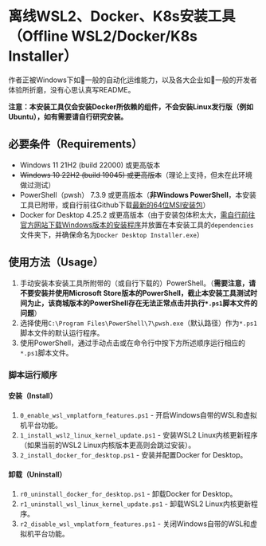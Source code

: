 # 离线WSL2、Docker、K8s安装工具（Offline WSL2/Docker/K8s Installer）

作者正被Windows下如:shit:一般的自动化运维能力，以及各大企业如:shit:一般的开发者体验所折磨，没有心思认真写README。

**注意：本安装工具仅会安装Docker所依赖的组件，不会安装Linux发行版（例如Ubuntu），如有需要请自行研究安装。**

## 必要条件（Requirements）

- Windows 11 21H2 (build 22000) 或更高版本
- ~~Windows 10 22H2 (build 19045) 或更高版本~~（理论上支持，但未在此环境做过测试）
- PowerShell（pwsh） 7.3.9 或更高版本（**非Windows PowerShell**，本安装工具已附带，或自行前往Github下载[最新的64位MSI安装包](https://github.com/PowerShell/PowerShell/releases/)）
- Docker for Desktop 4.25.2 或更高版本（由于安装包体积太大，[需自行前往官方网站下载Windows版本的安装程序](https://www.docker.com/products/docker-desktop/)并放置在本安装工具的`dependencies`文件夹下，并确保命名为`Docker Desktop Installer.exe`）

## 使用方法（Usage）

1. 手动安装本安装工具所附带的（或自行下载的）PowerShell。（**需要注意，请不要安装并使用Microsoft Store版本的PowerShell，截止本安装工具测试时间为止，该商城版本的PowerShell存在无法正常点击并执行`*.ps1`脚本文件的问题**）
2. 选择使用`C:\Program Files\PowerShell\7\pwsh.exe`（默认路径）作为`*.ps1`脚本文件的默认运行程序。
3. 使用PowerShell，通过手动点击或在命令行中按下方所述顺序运行相应的`*.ps1`脚本文件。

### 脚本运行顺序

#### 安装（Install）

1. `0_enable_wsl_vmplatform_features.ps1` - 开启Windows自带的WSL和虚拟机平台功能。
2. `1_install_wsl2_linux_kernel_update.ps1` - 安装WSL2 Linux内核更新程序（如果当前的WSL2 Linux内核版本更高则会跳过安装）。
3. `2_install_docker_for_desktop.ps1` - 安装并配置Docker for Desktop。

#### 卸载（Uninstall）

1. `r0_uninstall_docker_for_desktop.ps1` - 卸载Docker for Desktop。
2. `r1_uninstall_wsl_linux_kernel_update.ps1` - 卸载WSL2 Linux内核更新程序。
3. `r2_disable_wsl_vmplatform_features.ps1` - 关闭Windows自带的WSL和虚拟机平台功能。